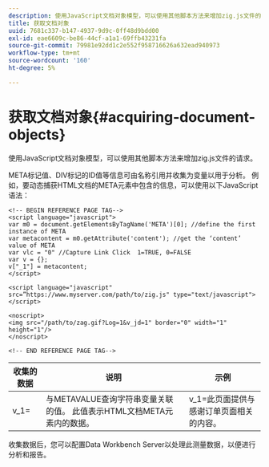 ```yaml
---
description: 使用JavaScript文档对象模型，可以使用其他脚本方法来增加zig.js文件的请求。
title: 获取文档对象
uuid: 7681c337-b147-4937-9d9c-0ff48d9bdd00
exl-id: eae6609c-be86-44cf-a1a1-69ffb43231fa
source-git-commit: 79981e92dd1c2e552f958716626a632ead940973
workflow-type: tm+mt
source-wordcount: '160'
ht-degree: 5%

---
```


# 获取文档对象{#acquiring-document-objects}

使用JavaScript文档对象模型，可以使用其他脚本方法来增加zig.js文件的请求。

META标记值、DIV标记的ID值等信息可由名称引用并收集为变量以用于分析。 例如，要动态捕获HTML文档的META元素中包含的信息，可以使用以下JavaScript语法：

```
<!-- BEGIN REFERENCE PAGE TAG-->
<script language="javascript">
var m0 = document.getElementsByTagName('META')[0]; //define the first instance of META
var metacontent = m0.getAttribute('content'); //get the ‘content’ value of META
var vlc = "0" //Capture Link Click  1=TRUE, 0=FALSE
var v = {};
v["_1"] = metacontent;
</script>

<script language="javascript" src=”https://www.myserver.com/path/to/zig.js" type="text/javascript"></script>

<noscript>
<img src="/path/to/zag.gif?Log=1&v_jd=1" border="0" width="1" height="1"/>
</noscript>

<!-- END REFERENCE PAGE TAG-->
```

| 收集的数据 | 说明 | 示例 |
|---|---|---|
| v_1= | 与METAVALUE查询字符串变量关联的值。 此值表示HTML文档META元素内的数据。 | v_1=此页面提供与感谢订单页面相关的内容。 |

收集数据后，您可以配置Data Workbench Server以处理此测量数据，以便进行分析和报告。
